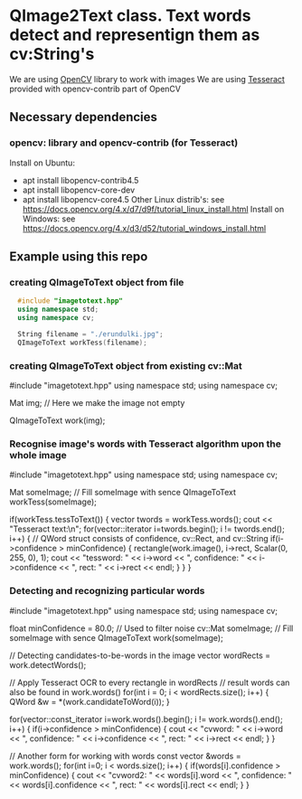# QImage2Text class. Text words detect and representign them as cv:String's
We are using [OpenCV](https://opencv.org/) library to work with images
We are using [Tesseract](https://github.com/tesseract-ocr/tesseract) provided with opencv-contrib part of OpenCV 
## Necessary dependencies
### opencv: library and opencv-contrib (for Tesseract)
Install on Ubuntu:
  - apt install libopencv-contrib4.5
  - apt install libopencv-core-dev
  - apt install libopencv-core4.5
Other Linux distrib's:
  see https://docs.opencv.org/4.x/d7/d9f/tutorial_linux_install.html
Install on Windows:
  see https://docs.opencv.org/4.x/d3/d52/tutorial_windows_install.html

## Example using this repo

### creating QImageToText object from file
```c++
  #include "imagetotext.hpp"
  using namespace std;
  using namespace cv;

  String filename = "./erundulki.jpg";
  QImageToText workTess(filename);
```
### creating QImageToText object from existing cv::Mat
  #include "imagetotext.hpp"
  using namespace std;
  using namespace cv;

  Mat img;
  // Here we make the image not empty

  QImageToText work(img);

### Recognise image's words with Tesseract algorithm upon the whole image
  #include "imagetotext.hpp"
  using namespace std;
  using namespace cv;

  Mat someImage;
  // Fill someImage with sence
  QImageToText workTess(someImage);

  if(workTess.tessToText()) {
    vector<QWord> twords = workTess.words();
    cout << "Tesseract text:\n";
    for(vector<QWord>::iterator i=twords.begin(); i != twords.end(); i++) {
      // QWord struct consists of confidence, cv::Rect, and cv::String 
      if(i->confidence > minConfidence) {
        rectangle(work.image(), i->rect, Scalar(0, 255, 0), 1);
        cout << "tessword: " << i->word << ", confidence: " << i->confidence << ", rect: " << i->rect << endl;
      }
    }
  }

### Detecting and recognizing particular words
  #include "imagetotext.hpp"
  using namespace std;
  using namespace cv;

  float minConfidence = 80.0;  // Used to filter noise
  cv::Mat someImage;
  // Fill someImage with sence
  QImageToText work(someImage);

  // Detecting candidates-to-be-words in the image
  vector<Rect> wordRects = work.detectWords();

  // Apply Tesseract OCR to every rectangle in wordRects
  // result words can also be found in work.words()
  for(int i = 0; i < wordRects.size(); i++) {
    QWord &w = *(work.candidateToWord(i));
  }

  for(vector<QWord>::const_iterator i=work.words().begin(); i != work.words().end(); i++) {
    if(i->confidence > minConfidence) {
      cout << "cvword: " << i->word << ", confidence: " << i->confidence << ", rect: " << i->rect << endl;
    }
  }

  // Another form for working with words
  const vector<QWord> &words = work.words();
  for(int i=0; i < words.size(); i++) {
    if(words[i].confidence > minConfidence) {
      cout << "cvword2: " << words[i].word << ", confidence: " << words[i].confidence << ", rect: " << words[i].rect << endl;
    }
  }

